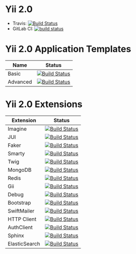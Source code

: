# Yii 2.0

- Travis: [![Build Status](https://img.shields.io/travis/yiisoft/yii2.svg)](http://travis-ci.org/yiisoft/yii2)
- GitLab CI: [![build status](https://gitlab.com/yiisoft/yii2/badges/master/build.svg)](https://gitlab.com/yiisoft/yii2/pipelines)

# Yii 2.0 Application Templates

Name      | Status
----------|-------
Basic     | [![Build Status](https://travis-ci.org/yiisoft/yii2-app-basic.svg?branch=master)](https://travis-ci.org/yiisoft/yii2-app-basic)
Advanced  | [![Build Status](https://travis-ci.org/yiisoft/yii2-app-advanced.svg?branch=master)](https://travis-ci.org/yiisoft/yii2-app-advanced)

# Yii 2.0 Extensions

Extension | Status
----------|-------
Imagine   | [![Build Status](https://travis-ci.org/yiisoft/yii2-imagine.svg?branch=master)](https://travis-ci.org/yiisoft/yii2-imagine)
JUI       | [![Build Status](https://travis-ci.org/yiisoft/yii2-jui.svg?branch=master)](https://travis-ci.org/yiisoft/yii2-jui)
Faker     | [![Build Status](https://travis-ci.org/yiisoft/yii2-faker.svg?branch=master)](https://travis-ci.org/yiisoft/yii2-faker)
Smarty    | [![Build Status](https://travis-ci.org/yiisoft/yii2-smarty.svg?branch=master)](https://travis-ci.org/yiisoft/yii2-smarty)
Twig      | [![Build Status](https://travis-ci.org/yiisoft/yii2-twig.svg?branch=master)](https://travis-ci.org/yiisoft/yii2-twig)
MongoDB   | [![Build Status](https://travis-ci.org/yiisoft/yii2-mongodb.svg?branch=master)](https://travis-ci.org/yiisoft/yii2-mongodb)
Redis     | [![Build Status](https://travis-ci.org/yiisoft/yii2-redis.svg?branch=master)](https://travis-ci.org/yiisoft/yii2-redis)
Gii       | [![Build Status](https://travis-ci.org/yiisoft/yii2-gii.svg?branch=master)](https://travis-ci.org/yiisoft/yii2-gii)
Debug     | [![Build Status](https://travis-ci.org/yiisoft/yii2-debug.svg?branch=master)](https://travis-ci.org/yiisoft/yii2-debug)
Bootstrap | [![Build Status](https://travis-ci.org/yiisoft/yii2-bootstrap.svg?branch=master)](https://travis-ci.org/yiisoft/yii2-bootstrap)
SwiftMailer | [![Build Status](https://travis-ci.org/yiisoft/yii2-swiftmailer.svg?branch=master)](https://travis-ci.org/yiisoft/yii2-swiftmailer)
HTTP Client | [![Build Status](https://travis-ci.org/yiisoft/yii2-httpclient.svg?branch=master)](https://travis-ci.org/yiisoft/yii2-httpclient)
AuthClient  | [![Build Status](https://travis-ci.org/yiisoft/yii2-authclient.svg?branch=master)](https://travis-ci.org/yiisoft/yii2-authclient)
Sphinx      | [![Build Status](https://travis-ci.org/yiisoft/yii2-sphinx.svg?branch=master)](https://travis-ci.org/yiisoft/yii2-sphinx)
ElasticSearch | [![Build Status](https://travis-ci.org/yiisoft/yii2-elasticsearch.svg?branch=master)](https://travis-ci.org/yiisoft/yii2-elasticsearch)
